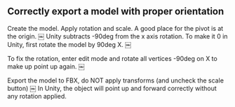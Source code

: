 Correctly export a model with proper orientation
-------

Create the model. Apply rotation and scale. A good place for the pivot is at the origin.
￼
Unity subtracts -90deg from the x axis rotation. To make it 0 in Unity, first rotate the model by 90deg X.
￼

To fix the rotation, enter edit mode and rotate all vertices -90deg on X to make up point up again.
￼

Export the model to FBX, do NOT apply transforms (and uncheck the scale button)
￼
In Unity, the object will point up and forward correctly without any rotation applied. 
